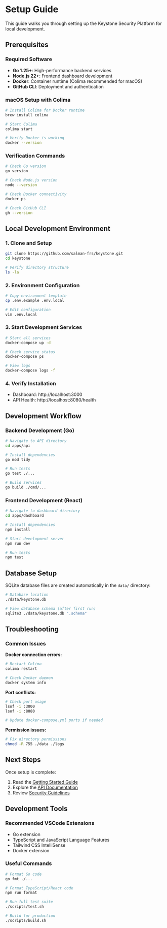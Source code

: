 # Setup Guide

This guide walks you through setting up the Keystone Security Platform for local development.

## Prerequisites

### Required Software

- **Go 1.25+**: High-performance backend services
- **Node.js 22+**: Frontend dashboard development  
- **Docker**: Container runtime (Colima recommended for macOS)
- **GitHub CLI**: Deployment and authentication

### macOS Setup with Colima

```bash
# Install Colima for Docker runtime
brew install colima

# Start Colima
colima start

# Verify Docker is working
docker --version
```

### Verification Commands

```bash
# Check Go version
go version

# Check Node.js version  
node --version

# Check Docker connectivity
docker ps

# Check GitHub CLI
gh --version
```

## Local Development Environment

### 1. Clone and Setup

```bash
git clone https://github.com/salman-frs/keystone.git
cd keystone

# Verify directory structure
ls -la
```

### 2. Environment Configuration

```bash
# Copy environment template
cp .env.example .env.local

# Edit configuration
vim .env.local
```

### 3. Start Development Services

```bash
# Start all services
docker-compose up -d

# Check service status
docker-compose ps

# View logs
docker-compose logs -f
```

### 4. Verify Installation

- Dashboard: http://localhost:3000
- API Health: http://localhost:8080/health

## Development Workflow

### Backend Development (Go)

```bash
# Navigate to API directory
cd apps/api

# Install dependencies
go mod tidy

# Run tests
go test ./...

# Build services
go build ./cmd/...
```

### Frontend Development (React)

```bash
# Navigate to dashboard directory  
cd apps/dashboard

# Install dependencies
npm install

# Start development server
npm run dev

# Run tests
npm test
```

## Database Setup

SQLite database files are created automatically in the `data/` directory:

```bash
# Database location
./data/keystone.db

# View database schema (after first run)
sqlite3 ./data/keystone.db ".schema"
```

## Troubleshooting

### Common Issues

**Docker connection errors:**
```bash
# Restart Colima
colima restart

# Check Docker daemon
docker system info
```

**Port conflicts:**
```bash
# Check port usage
lsof -i :3000
lsof -i :8080

# Update docker-compose.yml ports if needed
```

**Permission issues:**
```bash
# Fix directory permissions
chmod -R 755 ./data ./logs
```

## Next Steps

Once setup is complete:

1. Read the [Getting Started Guide](getting-started.md)
2. Explore the [API Documentation](api/)
3. Review [Security Guidelines](security/)

## Development Tools

### Recommended VSCode Extensions

- Go extension
- TypeScript and JavaScript Language Features
- Tailwind CSS IntelliSense
- Docker extension

### Useful Commands

```bash
# Format Go code
go fmt ./...

# Format TypeScript/React code
npm run format

# Run full test suite
./scripts/test.sh

# Build for production
./scripts/build.sh
```